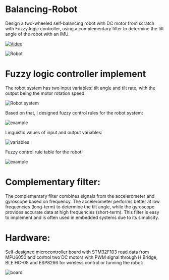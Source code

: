 # Balancing-Robot
Design a two-wheeled self-balancing robot with DC motor from scratch with Fuzzy logic controller, using a complementary filter to determine the tilt angle of the robot with an IMU.

[![Video](https://img.youtube.com/vi/Jl8DAnknC88/0.jpg)](https://www.youtube.com/shorts/Jl8DAnknC88)

![Robot](img/Robot.jpg)

# Fuzzy logic controller implement
The robot system has two input variables: tilt angle and tilt rate, with the output being the motor rotation speed.

![Robot system](img/Robot_Fuzzy.png)


Based on that, I designed fuzzy control rules for the robot system:

![example](img/example.png)

Linguistic values of input and output variables:

![variables](img/Fuzzy_logic.png)

Fuzzy control rule table for the robot:

![example](img/Rule_table.png)

# Complementary filter:

The complementary filter combines signals from the accelerometer and gyroscope based on frequency. The accelerometer performs better at low frequencies (long-term) to determine the tilt angle, while the gyroscope provides accurate data at high frequencies (short-term). This filter is easy to implement and is often used in embedded systems due to its simplicity.

# Hardware:

Self-designed microcontroller board with STM32F103 read data from MPU6050 and control two DC motors with PWM signal through H Bridge, BLE HC-08 and ESP8266 for wireless control or tunning the robot:

![board](img/Board.jpg)

